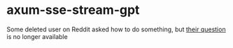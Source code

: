 # axum-sse-stream-gpt
Some deleted user on Reddit asked how to do something, but [their question](https://www.reddit.com/r/learnrust/comments/16tzb2y/proper_type_for_axum_sse_stream/) is no longer available
